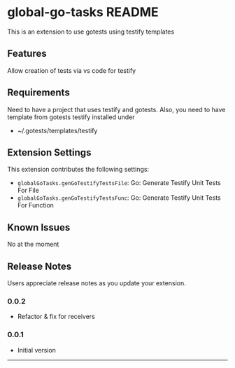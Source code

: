 # global-go-tasks README

This is an extension to use gotests using testify templates

## Features

Allow creation of tests via vs code for testify

## Requirements

Need to have a project that uses testify and gotests. Also, you need to have template from gotests testify installed under
- ~/.gotests/templates/testify

## Extension Settings
This extension contributes the following settings:

* `globalGoTasks.genGoTestifyTestsFile`: Go: Generate Testify Unit Tests For File
* `globalGoTasks.genGoTestifyTestsFunc`: Go: Generate Testify Unit Tests For Function

## Known Issues

No at the moment

## Release Notes

Users appreciate release notes as you update your extension.

### 0.0.2
- Refactor & fix for receivers

### 0.0.1
- Initial version

---
